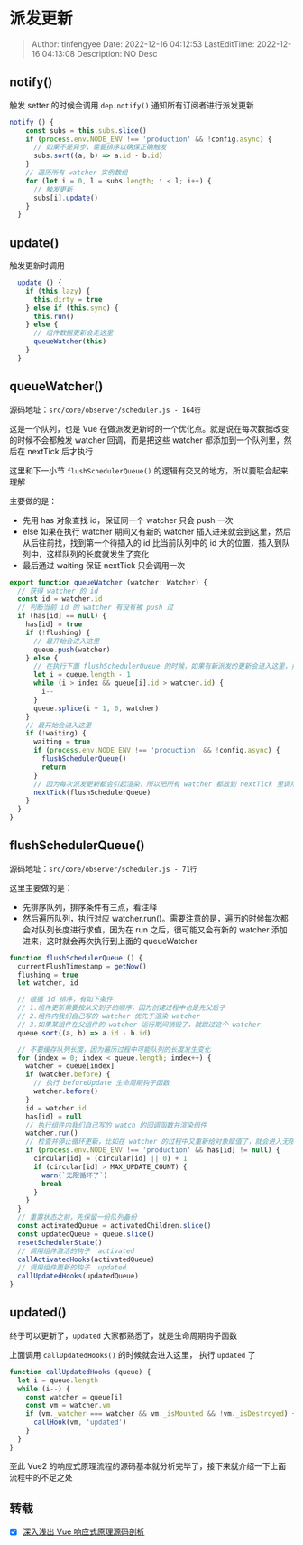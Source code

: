 # 派发更新 <!-- omit in toc -->

> Author: tinfengyee
> Date: 2022-12-16 04:12:53
> LastEditTime: 2022-12-16 04:13:08
> Description: NO Desc

## notify()

触发 setter 的时候会调用 `dep.notify()` 通知所有订阅者进行派发更新

```js
notify () {
    const subs = this.subs.slice()
    if (process.env.NODE_ENV !== 'production' && !config.async) {
      // 如果不是异步，需要排序以确保正确触发
      subs.sort((a, b) => a.id - b.id)
    }
    // 遍历所有 watcher 实例数组
    for (let i = 0, l = subs.length; i < l; i++) {
      // 触发更新
      subs[i].update()
    }
  }
```

## update()

触发更新时调用

```js
  update () {
    if (this.lazy) {
      this.dirty = true
    } else if (this.sync) {
      this.run()
    } else {
      // 组件数据更新会走这里
      queueWatcher(this)
    }
  }
```

## queueWatcher()

源码地址：`src/core/observer/scheduler.js - 164行`

这是一个队列，也是 Vue 在做派发更新时的一个优化点。就是说在每次数据改变的时候不会都触发 watcher 回调，而是把这些 watcher 都添加到一个队列里，然后在 nextTick 后才执行

这里和下一小节 `flushSchedulerQueue()` 的逻辑有交叉的地方，所以要联合起来理解

主要做的是：

- 先用 has 对象查找 id，保证同一个 watcher 只会 push 一次
- else 如果在执行 watcher 期间又有新的 watcher 插入进来就会到这里，然后从后往前找，找到第一个待插入的 id 比当前队列中的 id 大的位置，插入到队列中，这样队列的长度就发生了变化
- 最后通过 waiting 保证 nextTick 只会调用一次

```js
export function queueWatcher (watcher: Watcher) {
  // 获得 watcher 的 id
  const id = watcher.id
  // 判断当前 id 的 watcher 有没有被 push 过
  if (has[id] == null) {
    has[id] = true
    if (!flushing) {
      // 最开始会进入这里
      queue.push(watcher)
    } else {
      // 在执行下面 flushSchedulerQueue 的时候，如果有新派发的更新会进入这里，插入新的 watcher，下面有介绍
      let i = queue.length - 1
      while (i > index && queue[i].id > watcher.id) {
        i--
      }
      queue.splice(i + 1, 0, watcher)
    }
    // 最开始会进入这里
    if (!waiting) {
      waiting = true
      if (process.env.NODE_ENV !== 'production' && !config.async) {
        flushSchedulerQueue()
        return
      }
      // 因为每次派发更新都会引起渲染，所以把所有 watcher 都放到 nextTick 里调用
      nextTick(flushSchedulerQueue)
    }
  }
}
```

## flushSchedulerQueue()

源码地址：`src/core/observer/scheduler.js - 71行`

这里主要做的是：

- 先排序队列，排序条件有三点，看注释
- 然后遍历队列，执行对应 watcher.run()。需要注意的是，遍历的时候每次都会对队列长度进行求值，因为在 run 之后，很可能又会有新的 watcher 添加进来，这时就会再次执行到上面的 queueWatcher

```js
function flushSchedulerQueue () {
  currentFlushTimestamp = getNow()
  flushing = true
  let watcher, id

  // 根据 id 排序，有如下条件
  // 1.组件更新需要按从父到子的顺序，因为创建过程中也是先父后子
  // 2.组件内我们自己写的 watcher 优先于渲染 watcher
  // 3.如果某组件在父组件的 watcher 运行期间销毁了，就跳过这个 watcher
  queue.sort((a, b) => a.id - b.id)

  // 不要缓存队列长度，因为遍历过程中可能队列的长度发生变化
  for (index = 0; index < queue.length; index++) {
    watcher = queue[index]
    if (watcher.before) {
      // 执行 beforeUpdate 生命周期钩子函数
      watcher.before()
    }
    id = watcher.id
    has[id] = null
    // 执行组件内我们自己写的 watch 的回调函数并渲染组件
    watcher.run()
    // 检查并停止循环更新，比如在 watcher 的过程中又重新给对象赋值了，就会进入无限循环
    if (process.env.NODE_ENV !== 'production' && has[id] != null) {
      circular[id] = (circular[id] || 0) + 1
      if (circular[id] > MAX_UPDATE_COUNT) {
        warn(`无限循环了`)
        break
      }
    }
  }
  // 重置状态之前，先保留一份队列备份
  const activatedQueue = activatedChildren.slice()
  const updatedQueue = queue.slice()
  resetSchedulerState()
  // 调用组件激活的钩子  activated
  callActivatedHooks(activatedQueue)
  // 调用组件更新的钩子  updated
  callUpdatedHooks(updatedQueue)
}
```

## updated()

终于可以更新了，`updated` 大家都熟悉了，就是生命周期钩子函数

上面调用 `callUpdatedHooks()` 的时候就会进入这里， 执行 `updated` 了

```js
function callUpdatedHooks (queue) {
  let i = queue.length
  while (i--) {
    const watcher = queue[i]
    const vm = watcher.vm
    if (vm._watcher === watcher && vm._isMounted && !vm._isDestroyed) {
      callHook(vm, 'updated')
    }
  }
}
```

至此 Vue2 的响应式原理流程的源码基本就分析完毕了，接下来就介绍一下上面流程中的不足之处

## 转载

- [x] [深入浅出 Vue 响应式原理源码剖析](https://juejin.cn/post/7017327623307001864)
